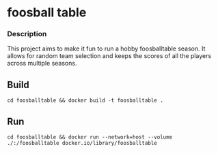 # foosball table
### Description
This project aims to make it fun to run a hobby foosballtable season. It allows for random team selection and keeps the scores of all the players across multiple seasons.

## Build
`cd foosballtable && docker build -t foosballtable .`

## Run
`cd foosballtable && docker run --network=host --volume ./:/foosballtable docker.io/library/foosballtable`